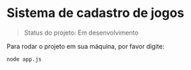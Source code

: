 # Sistema de cadastro de jogos 

> Status do projeto: Em desenvolvimento

Para rodar o projeto em sua máquina, por favor digite:

```
node app.js
```
